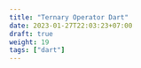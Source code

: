 ```yaml
---
title: "Ternary Operator Dart"
date: 2023-01-27T22:03:23+07:00
draft: true
weight: 19
tags: ["dart"]
---
```


